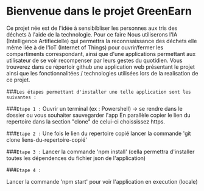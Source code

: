 # Bienvenue dans le projet GreenEarn

Ce projet née est de l'idée à sensibibliser les personnes aux tris des déchets à l'aide de la technologie.
Pour ce faire Nous utiliserons l'IA (Intelligence Artifiecielle) qui permettra la reconnsaissance des déchets elle même liée à de l'IoT (Internet of Things) pour ouvrir/fermer les compartiments correspondant, ainsi que d'une applications permettant aux utilisateur de se voir recompenser par leurs gestes du quotidien.
Vous trouverez dans ce répertoir github une application web présentant le projet ainsi que les fonctionnalitées / technologies utilisées lors de la realisation de ce projet.


###`Les étapes permettant d'installer une telle application sont les suivantes :`

###`Etape 1 :`
Ouvrir un terminal (ex : Powershell) -> se rendre dans le dossier ou vous souhaiter sauvegarder l'app
En parallèle copier le lien du repertoire dans la section "clone" de celui-ci choississez https.

###`Etape 2 :`
Une fois le lien du repertoire copié lancer la commande 'git clone liens-du-repertoire-copié'

###`Etape 3 :`
Lancer la commande 'npm install' (cella permettra d'installer toutes les dépendences du fichier json de l'application)

###`Etape 4 :`

Lancer la commande 'npm start' pour voir l'application en execution (locale)



